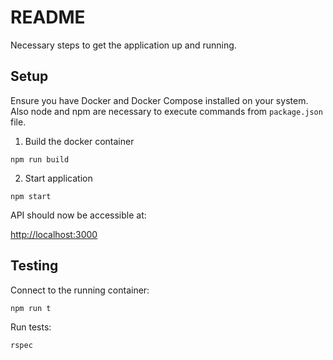 # README

Necessary steps to get the application up and running.

## Setup
Ensure you have Docker and Docker Compose installed on your system.
Also node and npm are necessary to execute commands from `package.json` file.

1. Build the docker container

`npm run build`

2. Start application

`npm start`

API should now be accessible at:

[http://localhost:3000](http://localhost:3000)


## Testing

Connect to the running container:

`npm run t`

Run tests:

`rspec`